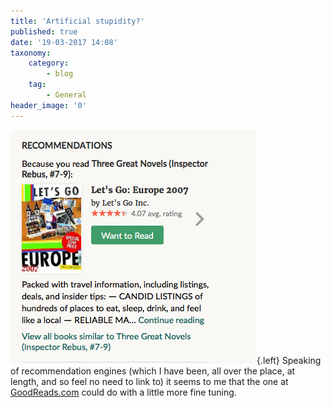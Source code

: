 ```yaml
---
title: 'Artificial stupidity?'
published: true
date: '19-03-2017 14:08'
taxonomy:
    category:
        - blog
    tag:
        - General
header_image: '0'
---
```


![](goodreads-recommendation.png){.left} Speaking of recommendation engines (which I have been, all over the place, at length, and so feel no need to link to) it seems to me that the one at [GoodReads.com](https://www.goodreads.com/user/show/808199-jeremy) could do with a little more fine tuning.